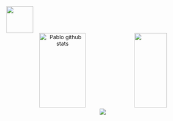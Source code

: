 
<div>
  <img height="70" src="https://readme-typing-svg.herokuapp.com?font=JetBrains+Mono&pause=1000&color=F7EBEA&random=false&width=435&lines=👋+Hey!+What's+up?+Welcome!;🚀+PabloFalc's+GitHub+💻"/>
</div>


<div align="center">  
  <img width="49%" height="195px" src="https://github-readme-stats.vercel.app/api?username=PabloFalc&show_icons=true&count_private=true&hide_border=true&title_color=476CFF&icon_color=1AD9FF&text_color=FFFFFF&bg_color=0d1117" alt="Pablo github stats" /> 
  <img width="41%" height="195px" src="https://github-readme-stats.vercel.app/api/top-langs/?username=PabloFalc&layout=compact&hide_border=FALSE&title_color=476CFF&text_color=FFFFFF&bg_color=0d1117"/>


<div align="center">
  <a href="https://www.linkedin.com/in/pablo-falcao-aa7179300?utm_source=share&utm_campaign=share_via&utm_content=profile&utm_medium=android_app" target="_blank"><img src="https://img.shields.io/badge/LinkedIn-0077B5?style=for-the-badge&logo=linkedin&logoColor=white"</a>
</div> 
